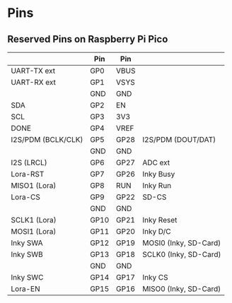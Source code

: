 Pins
====


Reserved Pins on Raspberry Pi Pico
----------------------------------

|                     | Pin  | Pin  |                         |
|---------------------|------|------|-------------------------|
| UART-TX ext         | GP0  | VBUS |
| UART-RX ext         | GP1  | VSYS |
|                     | GND  | GND  |
| SDA                 | GP2  | EN   |
| SCL                 | GP3  | 3V3  |
| DONE                | GP4  | VREF |
| I2S/PDM (BCLK/CLK)  | GP5  | GP28 | I2S/PDM (DOUT/DAT)
|                     | GND  | GND  |
| I2S (LRCL)          | GP6  | GP27 | ADC ext
| Lora-RST            | GP7  | GP26 | Inky Busy
| MISO1 (Lora)        | GP8  | RUN  | Inky Run
| Lora-CS             | GP9  | GP22 | SD-CS
|                     | GND  | GND  |
| SCLK1 (Lora)        | GP10 | GP21 | Inky Reset
| MOSI1 (Lora)        | GP11 | GP20 | Inky D/C
| Inky SWA            | GP12 | GP19 | MOSI0 (Inky, SD-Card)
| Inky SWB            | GP13 | GP18 | SCLK0 (Inky, SD-Card)
|                     | GND  | GND  |
| Inky SWC            | GP14 | GP17 | Inky CS
| Lora-EN             | GP15 | GP16 | MISO0 (Inky, SD-Card)
